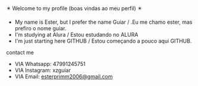 ✴️ Welcome to my profile (boas vindas ao meu perfil) ✴️ 

 - My name is Ester, but I prefer the name Guiar / .Eu me chamo ester, mas prefiro o nome guiar. 
- I'm studying at Alura / Estou estudando no ALURA
 - I'm just starting here GITHUB / Estou começando a pouco aqui GITHUB.

contact me

- VIA Whatsapp: 47991245751
- VIA Instagram: xzguiar
- VIA Email: esterprimm2006@gmail.com
